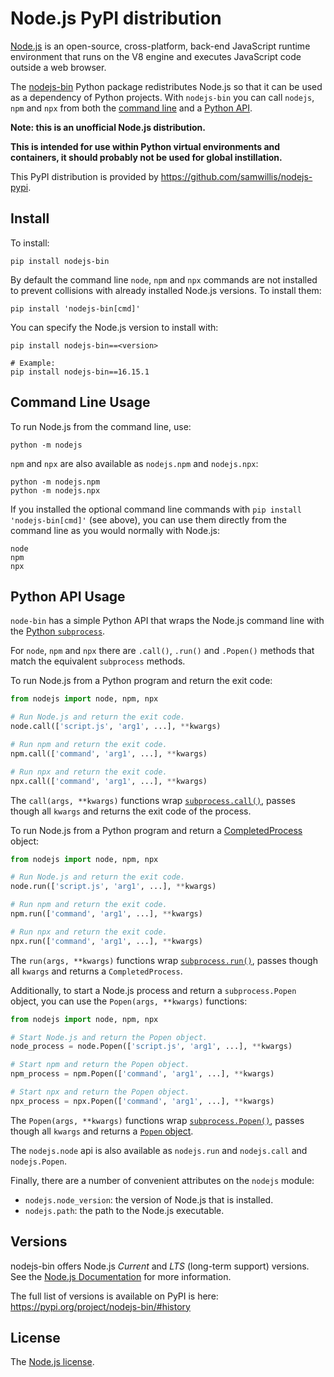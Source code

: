 Node.js PyPI distribution
=====================

[Node.js][nodejs] is an open-source, cross-platform, back-end JavaScript runtime environment that runs on the V8 engine and executes JavaScript code outside a web browser. 

The [nodejs-bin][pypi] Python package redistributes Node.js so that it can be used as a dependency of Python projects. With `nodejs-bin` you can call `nodejs`, `npm` and `npx` from both the [command line](#command-line-usage) and a [Python API](#python-api-usage).

**Note: this is an unofficial Node.js distribution.**

**This is intended for use within Python virtual environments and containers, it should probably not be used for global instillation.**

This PyPI distribution is provided by <https://github.com/samwillis/nodejs-pypi>.

[nodejs]: https://nodejs.org/
[pypi]: https://pypi.org/project/nodejs-bin/

Install
-------

To install:

```shell
pip install nodejs-bin
```

By default the command line `node`, `npm` and `npx` commands are not installed to prevent collisions with already installed Node.js versions. To install them:

```shell
pip install 'nodejs-bin[cmd]'
```

You can specify the Node.js version to install with:

```shell
pip install nodejs-bin==<version>

# Example:
pip install nodejs-bin==16.15.1
```

Command Line Usage
------------------

To run Node.js from the command line, use:

```shell
python -m nodejs
```

`npm` and `npx` are also available as `nodejs.npm` and `nodejs.npx`:

```shell
python -m nodejs.npm
python -m nodejs.npx
```

If you installed the optional command line commands with `pip install 'nodejs-bin[cmd]'` (see above), you can use them directly from the command line as you would normally with Node.js:

```shell
node
npm
npx
```

Python API Usage
----------------

`node-bin` has a simple Python API that wraps the Node.js command line with the [Python `subprocess`](https://docs.python.org/3/library/subprocess.html).

For `node`, `npm` and `npx` there are `.call()`, `.run()` and `.Popen()` methods that match the equivalent `subprocess` methods.

To run Node.js from a Python program and return the exit code:

```python
from nodejs import node, npm, npx

# Run Node.js and return the exit code.
node.call(['script.js', 'arg1', ...], **kwargs)

# Run npm and return the exit code.
npm.call(['command', 'arg1', ...], **kwargs)

# Run npx and return the exit code.
npx.call(['command', 'arg1', ...], **kwargs)
```

The `call(args, **kwargs)` functions wrap [`subprocess.call()`](https://docs.python.org/3/library/subprocess.html#subprocess.call), passes though all `kwargs` and returns the exit code of the process.

To run Node.js from a Python program and return a [CompletedProcess](https://docs.python.org/3/library/subprocess.html#subprocess.CompletedProcess) object:

```python
from nodejs import node, npm, npx

# Run Node.js and return the exit code.
node.run(['script.js', 'arg1', ...], **kwargs)

# Run npm and return the exit code.
npm.run(['command', 'arg1', ...], **kwargs)

# Run npx and return the exit code.
npx.run(['command', 'arg1', ...], **kwargs)
```

The `run(args, **kwargs)` functions wrap [`subprocess.run()`](https://docs.python.org/3/library/subprocess.html#subprocess.run), passes though all `kwargs` and returns a `CompletedProcess`.

Additionally, to start a Node.js process and return a `subprocess.Popen` object, you can use the `Popen(args, **kwargs)` functions:

```python
from nodejs import node, npm, npx

# Start Node.js and return the Popen object.
node_process = node.Popen(['script.js', 'arg1', ...], **kwargs)

# Start npm and return the Popen object.
npm_process = npm.Popen(['command', 'arg1', ...], **kwargs)

# Start npx and return the Popen object.
npx_process = npx.Popen(['command', 'arg1', ...], **kwargs)
```

The `Popen(args, **kwargs)` functions wrap [`subprocess.Popen()`](https://docs.python.org/3/library/subprocess.html#subprocess.Popen), passes though all `kwargs` and returns a [`Popen` object](https://docs.python.org/3/library/subprocess.html#popen-objects).

The `nodejs.node` api is also available as `nodejs.run` and `nodejs.call` and `nodejs.Popen`.

Finally, there are a number of convenient attributes on the `nodejs` module:

  * `nodejs.node_version`: the version of Node.js that is installed.
  * `nodejs.path`: the path to the Node.js executable.


Versions
--------

nodejs-bin offers Node.js *Current* and *LTS* (long-term support) versions. See the [Node.js Documentation](https://nodejs.org/en/about/releases/) for more information.

The full list of versions is available on PyPI is here: <https://pypi.org/project/nodejs-bin/#history>


License
-------

The [Node.js license](https://raw.githubusercontent.com/nodejs/node/master/LICENSE).